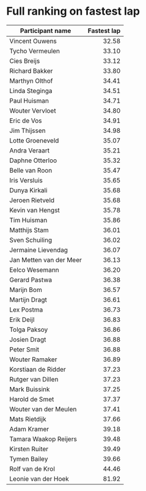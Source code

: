 # Full ranking on fastest lap

| Participant name | Fastest lap |
| --- | ---: |
| Vincent Ouwens | 32.58 |
| Tycho Vermeulen | 33.10 |
| Cies Breijs | 33.12 |
| Richard Bakker | 33.80 |
| Marthyn Olthof | 34.41 |
| Linda Steginga | 34.51 |
| Paul Huisman | 34.71 |
| Wouter Vervloet | 34.80 |
| Eric de Vos | 34.91 |
| Jim Thijssen | 34.98 |
| Lotte Groeneveld | 35.07 |
| Andra Veraart | 35.21 |
| Daphne Otterloo | 35.32 |
| Belle van Roon | 35.47 |
| Iris Versluis | 35.65 |
| Dunya Kirkali | 35.68 |
| Jeroen Rietveld | 35.68 |
| Kevin van Hengst | 35.78 |
| Tim Huisman | 35.86 |
| Matthijs Stam | 36.01 |
| Sven Schuiling | 36.02 |
| Jermaine Lievendag | 36.07 |
| Jan Metten van der Meer | 36.13 |
| Eelco Wesemann | 36.20 |
| Gerard Pastwa | 36.38 |
| Marijn Bom | 36.57 |
| Martijn Dragt | 36.61 |
| Lex Postma | 36.73 |
| Erik Deijl | 36.83 |
| Tolga Paksoy | 36.86 |
| Josien Dragt | 36.88 |
| Peter Smit | 36.88 |
| Wouter Ramaker | 36.89 |
| Korstiaan de Ridder | 37.23 |
| Rutger van Dillen | 37.23 |
| Mark Buissink | 37.25 |
| Harold de Smet | 37.37 |
| Wouter van der Meulen | 37.41 |
| Mats Rietdijk | 37.66 |
| Adam Kramer | 39.18 |
| Tamara Waakop Reijers | 39.48 |
| Kirsten Ruiter | 39.49 |
| Tymen Bailey | 39.66 |
| Rolf van de Krol | 44.46 |
| Leonie van der Hoek | 81.92 |